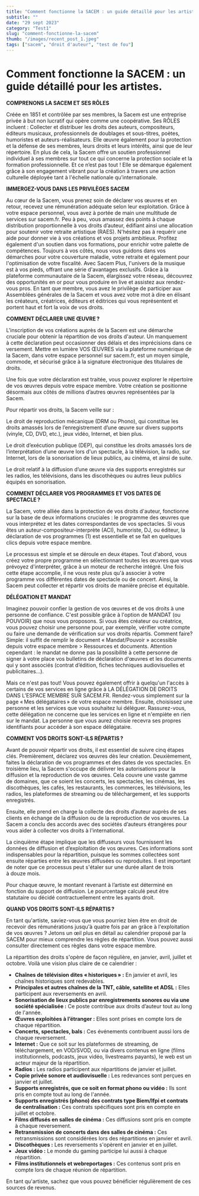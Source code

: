 ```yaml
---
title: "Comment fonctionne la SACEM : un guide détaillé pour les artistes."
subtitle: ""
date: "29 sept 2023"
category: "Test1"
slug: "comment-fonctionne-la-sacem"
thumb: "/images/recent_post_1.jpeg"
tags: ["sacem", "droit d'auteur", "test de fou"]
---
```


# Comment fonctionne la SACEM : un guide détaillé pour les artistes.

**COMPRENONS LA SACEM ET SES RÔLES**

Créée en 1851 et contrôlée par ses membres, la Sacem est une entreprise privée à but non lucratif qui opère comme une coopérative. Ses RÔLES incluent : Collecter et distribuer les droits des auteurs, compositeurs, éditeurs musicaux, professionnels de doublages et sous-titres, poètes, humoristes et auteurs-réalisateurs. Elle œuvre également pour la protection et la défense de ses membres, leurs droits et leurs intérêts, ainsi que de leur répertoire. En plus de cela, la Sacem offre un soutien professionnel individuel à ses membres sur tout ce qui concerne la protection sociale et la formation professionnelle. Et ce n’est pas tout ! Elle se démarque également grâce à son engagement vibrant pour la création à travers une action culturelle déployée tant à l'échelle nationale qu’internationale.

**IMMERGEZ-VOUS DANS LES PRIVILÈGES SACEM**

Au cœur de la Sacem, vous prenez soin de déclarer vos œuvres et en retour, recevez une rémunération adéquate selon leur exploitation. Grâce à votre espace personnel, vous avez à portée de main une multitude de services sur sacem.fr. Peu à peu, vous amassez des points à chaque distribution proportionnelle à vos droits d’auteur, édifiant ainsi une allocation pour soutenir votre retraite artistique (RAES). N'hésitez pas à requérir une aide pour donner vie à vos créations et vos projets ambitieux. Profitez également d'un soutien dans vos formations, pour enrichir votre palette de compétences. Toujours à vos côtés, nous vous guidons dans vos démarches pour votre couverture maladie, votre retraite et également pour l'optimisation de votre fiscalité. Avec Sacem Plus, l'univers de la musique est à vos pieds, offrant une série d'avantages exclusifs. Grâce à la plateforme communautaire de la Sacem, élargissez votre réseau, découvrez des opportunités en or pour vous produire en live et assistez aux rendez-vous pros. En tant que membre, vous avez le privilège de participer aux Assemblées générales de la Sacem et vous avez votre mot à dire en élisant les créateurs, créatrices, éditeurs et éditrices qui vous représentent et portent haut et fort la voix de vos droits.

**COMMENT DÉCLARER UNE ŒUVRE ?**

L'inscription de vos créations auprès de la Sacem est une démarche cruciale pour obtenir la répartition de vos droits d'auteur. Un manquement à cette déclaration peut occasionner des délais et des imprécisions dans ce versement. Mettre en lumière VOS ŒUVRES via la plateforme numérique de la Sacem, dans votre espace personnel sur sacem.fr, est un moyen simple, commode, et sécurisé grâce à la signature électronique des titulaires de droits.

Une fois que votre déclaration est traitée, vous pouvez explorer le répertoire de vos œuvres depuis votre espace membre. Votre création se positionne désormais aux côtés de millions d’autres œuvres représentées par la Sacem.

Pour répartir vos droits, la Sacem veille sur :

Le droit de reproduction mécanique (DRM ou Phono), qui constitue les droits amassés lors de l’enregistrement d’une œuvre sur divers supports (vinyle, CD, DVD, etc.), jeux vidéo, Internet, et bien plus.

Le droit d’exécution publique (DEP), qui constitue les droits amassés lors de l’interprétation d’une œuvre lors d'un spectacle, à la télévision, la radio, sur Internet, lors de la sonorisation de lieux publics, au cinéma, et ainsi de suite.

Le droit relatif à la diffusion d’une œuvre via des supports enregistrés sur les radios, les télévisions, dans les discothèques ou autres lieux publics équipés en sonorisation.

**COMMENT DÉCLARER VOS PROGRAMMES ET VOS DATES DE SPECTACLE ?**

La Sacem, votre alliée dans la protection de vos droits d'auteur, fonctionne sur la base de deux informations cruciales : le programme des œuvres que vous interprétez et les dates correspondantes de vos spectacles. Si vous êtes un auteur-compositeur-interprète (ACI), humoriste, DJ, ou éditeur, la déclaration de vos programmes (1) est essentielle et se fait en quelques clics depuis votre espace membre.

Le processus est simple et se déroule en deux étapes. Tout d'abord, vous créez votre propre programme en sélectionnant toutes les œuvres que vous prévoyez d'interpréter, grâce à un moteur de recherche intégré. Une fois cette étape accomplie, il ne vous reste plus qu'à associer à votre programme vos différentes dates de spectacle ou de concert. Ainsi, la Sacem peut collecter et répartir vos droits de manière précise et équitable.

**DÉLÉGATION ET MANDAT**

Imaginez pouvoir confier la gestion de vos œuvres et de vos droits à une personne de confiance. C'est possible grâce à l'option de MANDAT (ou POUVOIR) que nous vous proposons. Si vous êtes créateur ou créatrice, vous pouvez choisir une personne pour, par exemple, vérifier votre compte ou faire une demande de vérification sur vos droits répartis. Comment faire? Simple: il suffit de remplir le document « Mandat/Pouvoir » accessible depuis votre espace membre &gt; Ressources et documents. Attention cependant : le mandat ne donne pas la possibilité à cette personne de signer à votre place vos bulletins de déclaration d'œuvres et les documents qui y sont associés (contrat d’édition, fiches techniques audiovisuelles et publicitaires…).

Mais ce n'est pas tout! Vous pouvez également offrir à quelqu'un l'accès à certains de vos services en ligne grâce à LA DÉLÉGATION DE DROITS DANS L’ESPACE MEMBRE SUR SACEM.FR. Rendez-vous simplement sur la page « Mes délégataires » de votre espace membre. Ensuite, choisissez une personne et les services que vous souhaitez lui déléguer. Rassurez-vous, cette délégation ne concerne que les services en ligne et n'empiète en rien sur le mandat. La personne que vous aurez choisie recevra ses propres identifiants pour accéder à son espace délégataire.

**COMMENT VOS DROITS SONT-ILS RÉPARTIS ?**

Avant de pouvoir répartir vos droits, il est essentiel de suivre cinq étapes clés. Premièrement, déclarez vos œuvres dès leur création. Deuxièmement, faites la déclaration de vos programmes et des dates de vos spectacles. En troisième lieu, la Sacem s'occupe de délivrer les autorisations pour la diffusion et la reproduction de vos œuvres. Cela couvre une vaste gamme de domaines, que ce soient les concerts, les spectacles, les cinémas, les discothèques, les cafés, les restaurants, les commerces, les télévisions, les radios, les plateformes de streaming ou de téléchargement, et les supports enregistrés.

Ensuite, elle prend en charge la collecte des droits d’auteur auprès de ses clients en échange de la diffusion ou de la reproduction de vos œuvres. La Sacem a conclu des accords avec des sociétés d’auteurs étrangères pour vous aider à collecter vos droits à l'international.

La cinquième étape implique que les diffuseurs vous fournissent les données de diffusion et d’exploitation de vos œuvres. Ces informations sont indispensables pour la répartition, puisque les sommes collectées sont ensuite réparties entre les œuvres diffusées ou reproduites. Il est important de noter que ce processus peut s'étaler sur une durée allant de trois à douze mois.

Pour chaque œuvre, le montant revenant à l’artiste est déterminé en fonction du support de diffusion. Le pourcentage calculé peut être statutaire ou décidé contractuellement entre les ayants droit.

**QUAND VOS DROITS SONT-ILS RÉPARTIS ?**

En tant qu'artiste, saviez-vous que vous pourriez bien être en droit de recevoir des rémunérations jusqu'à quatre fois par an grâce à l'exploitation de vos œuvres ? Jetons un œil plus en détail au calendrier proposé par la SACEM pour mieux comprendre les règles de répartition. Vous pouvez aussi consulter directement ces règles dans votre espace membre.

La répartition des droits s'opère de façon régulière, en janvier, avril, juillet et octobre. Voilà une vision plus claire de ce calendrier :

- **Chaînes de télévision dites « historiques » :** En janvier et avril, les chaînes historiques sont redevables.
- **Principales et autres chaînes de la TNT, câble, satellite et ADSL :** Elles participent aux reversements en avril.
- **Sonorisation de lieux publics par enregistrements sonores ou via une société spécialisée :** Ce poste contribue aux droits d’auteur tout au long de l'année.
- **Œuvres exploitées à l’étranger :** Elles sont prises en compte lors de chaque répartition.
- **Concerts, spectacles, bals :** Ces événements contribuent aussi lors de chaque reversement.
- **Internet :** Que ce soit sur les plateformes de streaming, de téléchargement, en VOD/SVOD, ou via divers contenus en ligne (films institutionnels, podcasts, jeux vidéo, livestreams payants), le web est un acteur majeur de la répartition.
- **Radios :** Les radios participent aux répartitions de janvier et juillet.
- **Copie privée sonore et audiovisuelle :** Les redevances sont perçues en janvier et juillet.
- **Supports enregistrés, que ce soit en format phono ou vidéo :** Ils sont pris en compte tout au long de l'année.
- **Supports enregistrés (phono) des contrats type Biem/Ifpi et contrats de centralisation :** Ces contrats spécifiques sont pris en compte en juillet et octobre.
- **Films diffusés en salles de cinéma :** Ces diffusions sont pris en compte à chaque reversement.
- **Retransmission de concerts dans des salles de cinéma :** Ces retransmissions sont considérées lors des répartitions en janvier et avril.
- **Discothèques :** Les reversements s'opèrent en janvier et en juillet.
- **Jeux vidéo :** Le monde du gaming participe lui aussi à chaque répartition.
- **Films institutionnels et webreportages :** Ces contenus sont pris en compte lors de chaque réunion de répartition.

En tant qu'artiste, sachez que vous pouvez bénéficier régulièrement de ces sources de revenus.